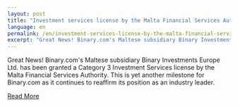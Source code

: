 ```yaml
---
layout: post
title: "Investment services license by the Malta Financial Services Authority(MFSA)"
language: en
permalink: /en/investment-services-license-by-the-malta-financial-services-authority
excerpt: "Great News! Binary.com's Maltese subsidiary Binary Investments (Europe) Ltd. has been granted a Category 3 Investment Services license by the Malta Financial Services Authority."  
---
```


Great News! Binary.com's Maltese subsidiary Binary Investments Europe Ltd. has been granted a Category 3 Investment Services license by the Malta Financial Services Authority. This is yet another milestone for Binary.com as it continues to reaffirm its position as an industry leader.

[Read More](https://binary.com)